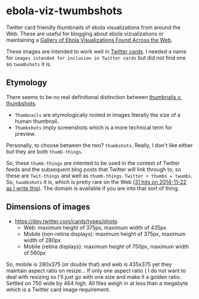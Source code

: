# ebola-viz-twumbshots

Twitter card friendly thumbnails of ebola visualizations from around the Web. These are useful for blogging about ebola vizualizations or maintaining a [Gallery of Ebola Visualizations Found Across the Web](https://github.com/JohnTigue/EbolaMapper/wiki/Gallery-of-Ebola-Visualizations-Found-Across-the-Web).

These images are intended to work well in [Twitter cards](https://dev.twitter.com/cards/overview). I needed a name for `images intended for inclusion in Twitter cards` but did not find one so `twumbshots` it is.

## Etymology
There seems to be no real definitional distinction between [thumbnails v. thumbshots](http://en.wikipedia.org/wiki/Talk:Thumbshot#How_is_.22thumbnail.22_different.3F). 
- `Thumbnails` are etymologically rooted in images literally the size of a human thumbnail. 
- `Thumbshots` imply screenshots which is a more technical term for preview. 

Personally, to choose between the two? `thumbshots`. Really, I don't like either but they are both `thumb-things`. 

So, these `thumb-things` are intented to be used in the context of Twitter feeds and the subsequent blog posts that Twitter will link through to, so these are `Twit-things` and well as `thumb-things`. `Twitter + thumbs = twumbs`. So, `twumbshots` it is, which is pretty rare on the Web [(31 hits on 2014-11-22 as I write this)](https://www.google.com/search?q=twumbshots&oq=twumbshots#q=twumbshots). The domain is available if you are into that sort of thing.

## Dimensions of images
- https://dev.twitter.com/cards/types/photo
  - Web: maximum height of 375px, maximum width of 435px
  - Mobile (non-retina displays): maximum height of 375px, maximum width of 280px
  - Mobile (retina displays): maximum height of 750px, maximum width of 560px
         
So, mobile is 280x375 (or double that) and web is 435x375 yet they maintain aspect ratio on resize... If only one aspect ratio (
I do not want to deal with resizing so I'll just go with one size and make it a golden ratio. Settled on 750 wide by 464 high. All files weigh in at less than a megabyte which is a Twitter card image requirement.


